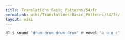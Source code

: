 ```yaml
---
title: Translations:Basic Patterns/54/fr
permalink: wiki/Translations:Basic_Patterns/54/fr/
layout: wiki
---
```


``` Haskell
d1 $ sound "drum drum drum drum" # vowel "a o e e"
```
